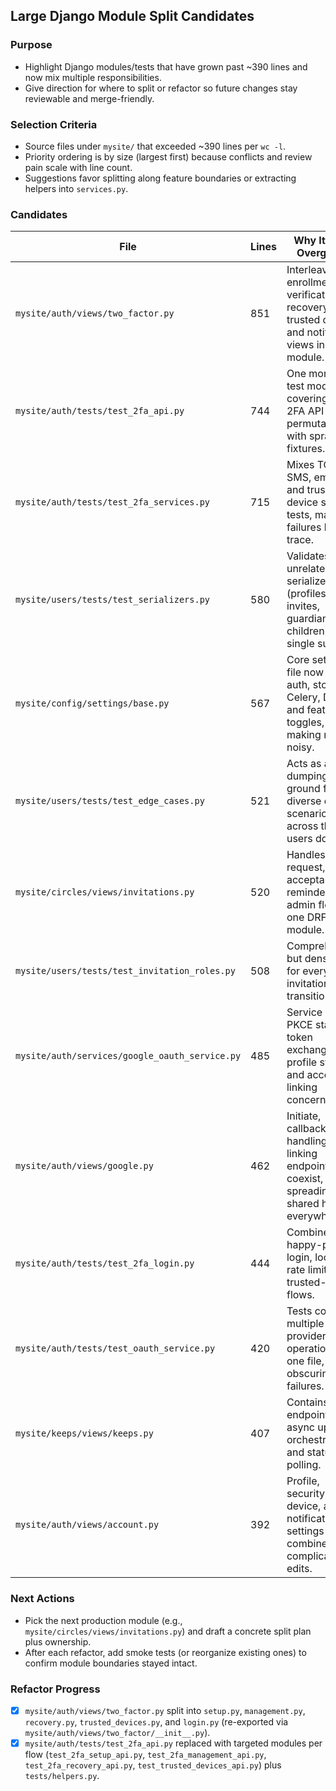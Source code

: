 ## Large Django Module Split Candidates

### Purpose
- Highlight Django modules/tests that have grown past ~390 lines and now mix multiple responsibilities.
- Give direction for where to split or refactor so future changes stay reviewable and merge-friendly.

### Selection Criteria
- Source files under `mysite/` that exceeded ~390 lines per `wc -l`.
- Priority ordering is by size (largest first) because conflicts and review pain scale with line count.
- Suggestions favor splitting along feature boundaries or extracting helpers into `services.py`.

### Candidates

| File | Lines | Why It Feels Overgrown | Suggested Refactor |
| --- | --- | --- | --- |
| `mysite/auth/views/two_factor.py` | 851 | Interleaves enrollment, verification, recovery, trusted device, and notification views in one module. | Completed: split into `setup.py`, `management.py`, `recovery.py`, `trusted_devices.py`, and `login.py` (all re-exported from `views/two_factor/__init__.py`). |
| `mysite/auth/tests/test_2fa_api.py` | 744 | One monolithic test module covering every 2FA API permutation with sprawling fixtures. | Completed: replaced with `test_2fa_setup_api.py`, `test_2fa_management_api.py`, `test_2fa_recovery_api.py`, and `test_trusted_devices_api.py` plus a shared helper. |
| `mysite/auth/tests/test_2fa_services.py` | 715 | Mixes TOTPs, SMS, email, and trusted-device service tests, making failures hard to trace. | Break into dedicated modules per service (`test_totp_service.py`, `test_sms_service.py`, etc.) and share fixtures via `conftest.py`. |
| `mysite/users/tests/test_serializers.py` | 580 | Validates many unrelated serializers (profiles, invites, guardians, children) in a single suite. | Group tests by serializer family (e.g., `test_profile_serializers.py`) so contributors can focus on the relevant domain. |
| `mysite/config/settings/base.py` | 567 | Core settings file now mixes auth, storage, Celery, DRF, and feature toggles, making merges noisy. | Extract thematic settings modules (`settings/auth.py`, `settings/storage.py`, `settings/celery.py`) and import them inside `base.py`. |
| `mysite/users/tests/test_edge_cases.py` | 521 | Acts as a dumping ground for diverse edge scenarios across the users domain. | Relocate cases into the closest feature test module and reserve this file for truly cross-cutting safeguards. |
| `mysite/circles/views/invitations.py` | 520 | Handles request, acceptance, reminders, and admin flows in one DRF view module. | Introduce viewsets per action (`request`, `accept`, `admin`) or split by user role while moving shared logic into `services/invitations.py`. |
| `mysite/users/tests/test_invitation_roles.py` | 508 | Comprehensive but dense tests for every invitation role transition. | Divide by role type or state machine phase, and keep reusable scenario builders in fixtures. |
| `mysite/auth/services/google_oauth_service.py` | 485 | Service mixes PKCE state, token exchange, profile sync, and account linking concerns. | Extract sub-services for state storage, Google API interaction, and linking/unlinking to contain complexity. |
| `mysite/auth/views/google.py` | 462 | Initiate, callback, error handling, and linking endpoints coexist, spreading shared helpers everywhere. | Move initiate/callback/link/unlink views into dedicated modules and reuse a `google_oauth/helpers.py`. |
| `mysite/auth/tests/test_2fa_login.py` | 444 | Combines happy-path login, lockouts, rate limits, and trusted-device flows. | Split into login success vs. lockout/rate-limit vs. trusted-device modules so regressions point to the right area. |
| `mysite/auth/tests/test_oauth_service.py` | 420 | Tests cover multiple providers and operations in one file, obscuring failures. | Separate per provider (Google, magic link) or per operation (initiate/callback/link) and dedupe fixtures. |
| `mysite/keeps/views/keeps.py` | 407 | Contains CRUD endpoints plus async upload orchestration and status polling. | Promote uploads/status endpoints into `views/uploads.py` and keep core CRUD logic in `views/keeps.py` or DRF viewsets. |
| `mysite/auth/views/account.py` | 392 | Profile, security, device, and notification settings are combined, complicating edits. | Break into `profile.py`, `security.py`, and `devices.py` modules while consolidating shared serializers/services. |

### Next Actions
- Pick the next production module (e.g., `mysite/circles/views/invitations.py`) and draft a concrete split plan plus ownership.
- After each refactor, add smoke tests (or reorganize existing ones) to confirm module boundaries stayed intact.

### Refactor Progress
- [x] `mysite/auth/views/two_factor.py` split into `setup.py`, `management.py`, `recovery.py`, `trusted_devices.py`, and `login.py` (re-exported via `mysite/auth/views/two_factor/__init__.py`).
- [x] `mysite/auth/tests/test_2fa_api.py` replaced with targeted modules per flow (`test_2fa_setup_api.py`, `test_2fa_management_api.py`, `test_2fa_recovery_api.py`, `test_trusted_devices_api.py`) plus `tests/helpers.py`.
